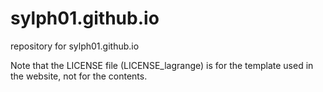 # sylph01.github.io

repository for sylph01.github.io

Note that the LICENSE file (LICENSE_lagrange) is for the template used in the website, not for the contents.